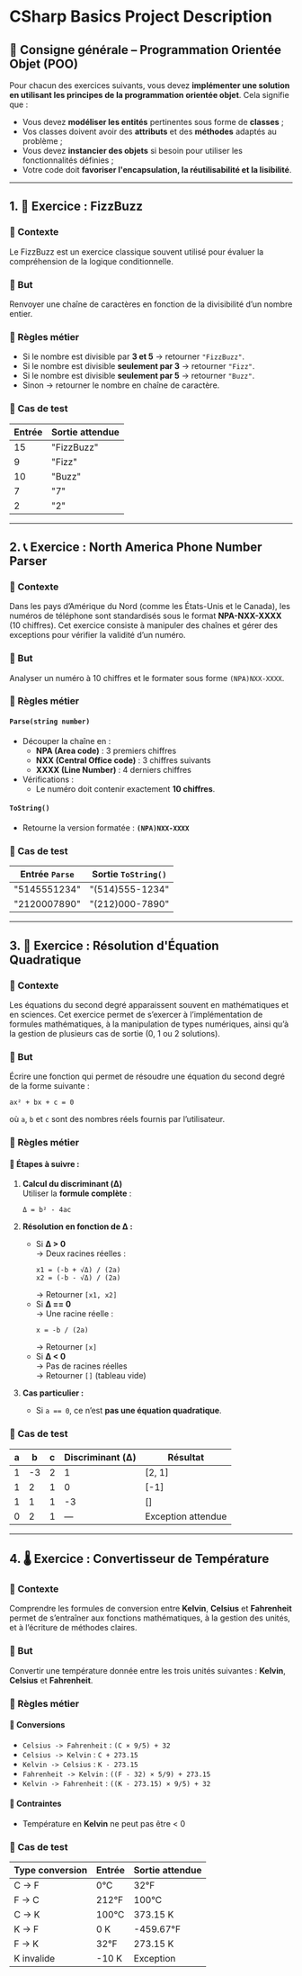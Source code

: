 # CSharp Basics Project Description
## 🔧 Consigne générale – Programmation Orientée Objet (POO)

Pour chacun des exercices suivants, vous devez **implémenter une solution en utilisant les principes de la programmation orientée objet**. Cela signifie que :

- Vous devez **modéliser les entités** pertinentes sous forme de **classes** ;
- Vos classes doivent avoir des **attributs** et des **méthodes** adaptés au problème ;
- Vous devez **instancier des objets** si besoin pour utiliser les fonctionnalités définies ;
- Votre code doit **favoriser l'encapsulation, la réutilisabilité et la lisibilité**.

---

## 1. 🧠 Exercice : **FizzBuzz**

### 🔎 Contexte  
Le FizzBuzz est un exercice classique souvent utilisé pour évaluer la compréhension de la logique conditionnelle.

### 🎯 But  
Renvoyer une chaîne de caractères en fonction de la divisibilité d’un nombre entier.

### 📝 Règles métier  
- Si le nombre est divisible par **3 et 5** → retourner `"FizzBuzz"`.
- Si le nombre est divisible **seulement par 3** → retourner `"Fizz"`.
- Si le nombre est divisible **seulement par 5** → retourner `"Buzz"`.
- Sinon → retourner le nombre en chaîne de caractère.

### 🧪 Cas de test  
| Entrée | Sortie attendue |
| ------ | --------------- |
| 15     | "FizzBuzz"      |
| 9      | "Fizz"          |
| 10     | "Buzz"          |
| 7      | "7"             |
| 2      | "2"             |

---

## 2. 📞 Exercice : **North America Phone Number Parser**

### 🔎 Contexte  
Dans les pays d’Amérique du Nord (comme les États-Unis et le Canada), les numéros de téléphone sont standardisés sous le format **NPA-NXX-XXXX** (10 chiffres). Cet exercice consiste à manipuler des chaînes et gérer des exceptions pour vérifier la validité d’un numéro.

### 🎯 But  
Analyser un numéro à 10 chiffres et le formater sous forme `(NPA)NXX-XXXX`.

### 📝 Règles métier  
#### `Parse(string number)`  
- Découper la chaîne en :
  - **NPA (Area code)** : 3 premiers chiffres
  - **NXX (Central Office code)** : 3 chiffres suivants
  - **XXXX (Line Number)** : 4 derniers chiffres  
- Vérifications :
  - Le numéro doit contenir exactement **10 chiffres**.


#### `ToString()`  
- Retourne la version formatée : **`(NPA)NXX-XXXX`**

### 🧪 Cas de test  
| Entrée `Parse` | Sortie `ToString()` |
| -------------- | ------------------- |
| "5145551234"   | "(514)555-1234"     |
| "2120007890"   | "(212)000-7890"     |


---

## 3. 📐 Exercice : **Résolution d'Équation Quadratique**

### 🔎 Contexte  
Les équations du second degré apparaissent souvent en mathématiques et en sciences. Cet exercice permet de s’exercer à l’implémentation de formules mathématiques, à la manipulation de types numériques, ainsi qu’à la gestion de plusieurs cas de sortie (0, 1 ou 2 solutions).

### 🎯 But  
Écrire une fonction qui permet de résoudre une équation du second degré de la forme suivante :

```
ax² + bx + c = 0
```
où `a`, `b` et `c` sont des nombres réels fournis par l’utilisateur.

### 📝 Règles métier  

#### 🔢 Étapes à suivre :

1. **Calcul du discriminant (Δ)**  
   Utiliser la **formule complète** :
   ```
   Δ = b² - 4ac
   ```

2. **Résolution en fonction de Δ :**
   - Si **Δ > 0**  
     → Deux racines réelles :  
     ```
     x1 = (-b + √Δ) / (2a)
     x2 = (-b - √Δ) / (2a)
     ```
     → Retourner `[x1, x2]`
   - Si **Δ == 0**  
     → Une racine réelle :  
     ```
     x = -b / (2a)
     ```
     → Retourner `[x]`
   - Si **Δ < 0**  
     → Pas de racines réelles  
     → Retourner `[]` (tableau vide)

3. **Cas particulier :**
   - Si `a == 0`, ce n’est **pas une équation quadratique**.

### 🧪 Cas de test  

| a   | b   | c   | Discriminant (Δ) | Résultat           |
| --- | --- | --- | ---------------- | ------------------ |
| 1   | -3  | 2   | 1                | [2, 1]             |
| 1   | 2   | 1   | 0                | [-1]               |
| 1   | 1   | 1   | -3               | []                 |
| 0   | 2   | 1   | —                | Exception attendue |

---

## 4. 🌡️ Exercice : **Convertisseur de Température**

### 🔎 Contexte  
Comprendre les formules de conversion entre **Kelvin**, **Celsius** et **Fahrenheit** permet de s’entraîner aux fonctions mathématiques, à la gestion des unités, et à l’écriture de méthodes claires.

### 🎯 But  
Convertir une température donnée entre les trois unités suivantes : **Kelvin**, **Celsius** et **Fahrenheit**.

### 📝 Règles métier  

#### 🔁 Conversions

- `Celsius -> Fahrenheit` : `(C × 9/5) + 32`
- `Celsius -> Kelvin` : `C + 273.15`
- `Kelvin -> Celsius` : `K - 273.15`
- `Fahrenheit -> Kelvin` : `((F - 32) × 5/9) + 273.15`
- `Kelvin -> Fahrenheit` : `((K - 273.15) × 9/5) + 32`

#### 📌 Contraintes
- Température en **Kelvin** ne peut pas être < 0 

### 🧪 Cas de test  
| Type conversion | Entrée | Sortie attendue |
| --------------- | ------ | --------------- |
| C → F           | 0°C    | 32°F            |
| F → C           | 212°F  | 100°C           |
| C → K           | 100°C  | 373.15 K        |
| K → F           | 0 K    | -459.67°F       |
| F → K           | 32°F   | 273.15 K        |
| K invalide      | -10 K  | Exception       |
